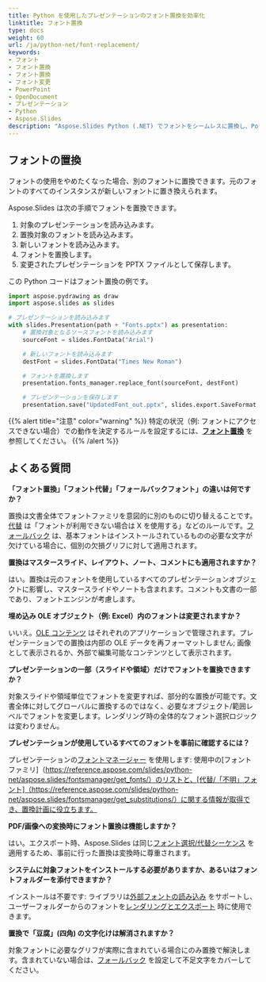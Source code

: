 ```yaml
---
title: Python を使用したプレゼンテーションのフォント置換を効率化
linktitle: フォント置換
type: docs
weight: 60
url: /ja/python-net/font-replacement/
keywords:
- フォント
- フォント置換
- フォント置換
- フォント変更
- PowerPoint
- OpenDocument
- プレゼンテーション
- Python
- Aspose.Slides
description: "Aspose.Slides Python (.NET) でフォントをシームレスに置換し、PowerPoint および OpenDocument のプレゼンテーションで一貫したタイポグラフィを実現します。"
---
```


## **フォントの置換**

フォントの使用をやめたくなった場合、別のフォントに置換できます。元のフォントのすべてのインスタンスが新しいフォントに置き換えられます。  

Aspose.Slides は次の手順でフォントを置換できます。

1. 対象のプレゼンテーションを読み込みます。  
2. 置換対象のフォントを読み込みます。  
3. 新しいフォントを読み込みます。  
4. フォントを置換します。  
5. 変更されたプレゼンテーションを PPTX ファイルとして保存します。  

この Python コードはフォント置換の例です。

```py
import aspose.pydrawing as draw
import aspose.slides as slides

# プレゼンテーションを読み込みます
with slides.Presentation(path + "Fonts.pptx") as presentation:
    # 置換対象となるソースフォントを読み込みます
    sourceFont = slides.FontData("Arial")

    # 新しいフォントを読み込みます
    destFont = slides.FontData("Times New Roman")

    # フォントを置換します
    presentation.fonts_manager.replace_font(sourceFont, destFont)

    # プレゼンテーションを保存します
    presentation.save("UpdatedFont_out.pptx", slides.export.SaveFormat.PPTX)
```

{{% alert title="注意" color="warning" %}} 
特定の状況（例: フォントにアクセスできない場合）での動作を決定するルールを設定するには、[**フォント置換**](/slides/ja/python-net/font-substitution/) を参照してください。 
{{% /alert %}}

## **よくある質問**

**「フォント置換」「フォント代替」「フォールバックフォント」の違いは何ですか？**

置換は文書全体でフォントファミリを意図的に別のものに切り替えることです。[代替](/slides/ja/python-net/font-substitution/) は「フォントが利用できない場合は X を使用する」などのルールです。[フォールバック](/slides/ja/python-net/fallback-font/) は、基本フォントはインストールされているものの必要な文字が欠けている場合に、個別の欠損グリフに対して適用されます。

**置換はマスタースライド、レイアウト、ノート、コメントにも適用されますか？**

はい。置換は元のフォントを使用しているすべてのプレゼンテーションオブジェクトに影響し、マスタースライドやノートも含まれます。コメントも文書の一部であり、フォントエンジンが考慮します。

**埋め込み OLE オブジェクト（例: Excel）内のフォントは変更されますか？**

いいえ。[OLE コンテンツ](/slides/ja/python-net/manage-ole/) はそれぞれのアプリケーションで管理されます。プレゼンテーションでの置換は内部の OLE データを再フォーマットしません; 画像として表示されるか、外部で編集可能なコンテンツとして表示されます。

**プレゼンテーションの一部（スライドや領域）だけでフォントを置換できますか？**

対象スライドや領域単位でフォントを変更すれば、部分的な置換が可能です。文書全体に対してグローバルに置換するのではなく、必要なオブジェクト/範囲レベルでフォントを変更します。レンダリング時の全体的なフォント選択ロジックは変わりません。

**プレゼンテーションが使用しているすべてのフォントを事前に確認するには？**

プレゼンテーションの[フォントマネージャー](https://reference.aspose.com/slides/python-net/aspose.slides/fontsmanager/) を使用します: 使用中の[フォントファミリ]（https://reference.aspose.com/slides/python-net/aspose.slides/fontsmanager/get_fonts/）のリストと、[代替/「不明」フォント]（https://reference.aspose.com/slides/python-net/aspose.slides/fontsmanager/get_substitutions/）に関する情報が取得でき、置換計画に役立ちます。

**PDF/画像への変換時にフォント置換は機能しますか？**

はい。エクスポート時、Aspose.Slides は同じ[フォント選択/代替シーケンス](/slides/ja/python-net/font-selection-sequence/) を適用するため、事前に行った置換は変換時に尊重されます。

**システムに対象フォントをインストールする必要がありますか、あるいはフォントフォルダーを添付できますか？**

インストールは不要です: ライブラリは[外部フォントの読み込み](/slides/ja/python-net/custom-font/) をサポートし、ユーザーフォルダーからのフォントを[レンダリングとエクスポート](/slides/ja/python-net/convert-powerpoint/) 時に使用できます。

**置換で「豆腐」(四角) の文字化けは解消されますか？**

対象フォントに必要なグリフが実際に含まれている場合にのみ置換で解決します。含まれていない場合は、[フォールバック](/slides/ja/python-net/fallback-font/) を設定して不足文字をカバーしてください。